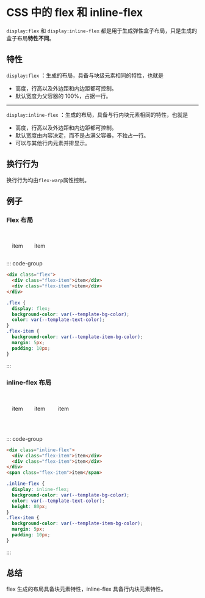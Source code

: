# CSS 中的 flex 和 inline-flex

`display:flex` 和 `display:inline-flex` 都是用于生成弹性盒子布局，只是生成的盒子布局**特性不同**。

## 特性

`display:flex` ：生成的布局，具备与块级元素相同的特性，也就是

- 高度，行高以及外边距和内边距都可控制。
- 默认宽度为父容器的 100%，占据一行。

---

`display:inline-flex` ：生成的布局，具备与行内块元素相同的特性，也就是

- 高度，行高以及外边距和内边距都可控制。
- 默认宽度由内容决定，而不是占满父容器，不独占一行。
- 可以与其他行内元素并排显示。

## 换行行为

换行行为均由`flex-warp`属性控制。

## 例子

### Flex 布局

<br/>
<div class="flex">
    <div class="flex-item">item</div>
    <div class="flex-item">item</div>
</div>

<style>

    .flex {
        display: flex;
        background-color: var(--template-bg-color);
        color: var(--template-text-color);
    }
    .flex-item {
        background-color: var(--template-item-bg-color);
        margin: 5px;
        padding: 10px;
    }

</style>

::: code-group

```html [html]
<div class="flex">
  <div class="flex-item">item</div>
  <div class="flex-item">item</div>
</div>
```

```css [css] {2}
.flex {
  display: flex;
  background-color: var(--template-bg-color);
  color: var(--template-text-color);
}
.flex-item {
  background-color: var(--template-item-bg-color);
  margin: 5px;
  padding: 10px;
}
```

:::

### inline-flex 布局

<br/>
<div class="inline-flex">
    <div class="flex-item">item</div>
    <div class="flex-item">item</div>
</div>
<span class="flex-item">item</span>

<style>
    .inline-flex {
        display: inline-flex;
        background-color: var(--template-bg-color);
        color: var(--template-text-color);
        height: 80px;
    }
    .flex-item {
        background-color: var(--template-item-bg-color);
        margin: 5px;
        padding: 10px;
    }
</style>

::: code-group

```html [html]
<div class="inline-flex">
  <div class="flex-item">item</div>
  <div class="flex-item">item</div>
</div>
<span class="flex-item">item</span>
```

```css [css] {2}
.inline-flex {
  display: inline-flex;
  background-color: var(--template-bg-color);
  color: var(--template-text-color);
  height: 80px;
}
.flex-item {
  background-color: var(--template-item-bg-color);
  margin: 5px;
  padding: 10px;
}
```

:::

## 总结

flex 生成的布局具备块元素特性，inline-flex 具备行内块元素特性。
